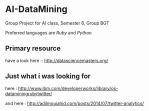 # AI-DataMining
Group Project for AI class, Semester 6, Group BGT

Preferred languages are _Ruby_ and _Python_  

## Primary resource

have a look here :: http://datasciencemasters.org/


## Just what i was looking for

here     :  http://www.ibm.com/developerworks/library/os-dataminingrubytwitter/

and here :  http://adilmoujahid.com/posts/2014/07/twitter-analytics/